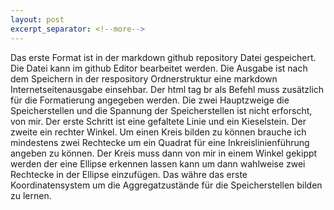 ```yaml
---
layout: post
excerpt_separator: <!--more-->
---
```

Das erste Format ist in der markdown github repository Datei gespeichert.<br>
Die Datei kann im github Editor bearbeitet werden. Die Ausgabe ist nach dem
Speichern in der respository Ordnerstruktur eine markdown Internetseitenausgabe
einsehbar. Der html tag br als Befehl muss zusätzlich für die Formatierung
angegeben werden. Die zwei Hauptzweige die Speicherstellen und die Spannung
der Speicherstellen ist nicht erforscht, von mir.
Der erste Schritt ist eine gefaltete Linie und ein Kieselstein. Der zweite
ein rechter Winkel. Um einen Kreis bilden zu können brauche ich mindestens zwei
Rechtecke um ein Quadrat für eine Inkreislinienführung angeben zu können.
Der Kreis muss dann von mir in einem Winkel gekippt werden der eine Ellipse
erkennen lassen kann um dann wahlweise zwei Rechtecke in der Ellipse einzufügen.
Das währe das erste Koordinatensystem um die Aggregatzustände für die Speicherstellen
bilden zu lernen.
